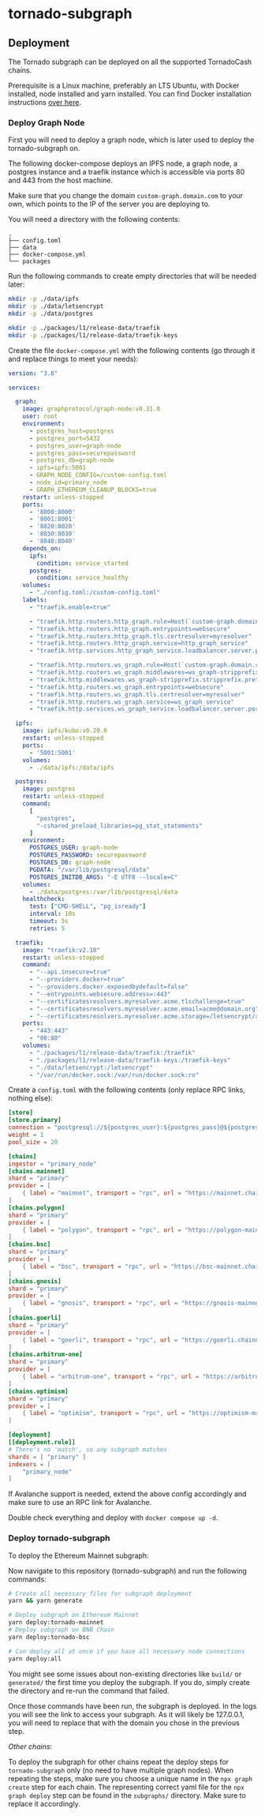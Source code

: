 # tornado-subgraph

## Deployment

The Tornado subgraph can be deployed on all the supported TornadoCash chains.

Prerequisite is a Linux machine, preferably an LTS Ubuntu, with Docker installed, node installed and yarn installed.
You can find Docker installation instructions [over here](https://docs.docker.com/engine/install/ubuntu/).

### Deploy Graph Node

First you will need to deploy a graph node, which is later used to deploy the tornado-subgraph on.

The following docker-compose deploys an IPFS node, a graph node, a postgres instance and a traefik instance which is accessible via ports 80 and 443 from the host machine.

Make sure that you change the domain `custom-graph.domain.com` to your own, which points to the IP of the server you are deploying to.

You will need a directory with the following contents:

```tree
.
├── config.toml
├── data
├── docker-compose.yml
└── packages
```

Run the following commands to create empty directories that will be needed later:

```bash
mkdir -p ./data/ipfs
mkdir -p ./data/letsencrypt
mkdir -p ./data/postgres

mkdir -p ./packages/l1/release-data/traefik
mkdir -p ./packages/l1/release-data/traefik-keys
```

Create the file `docker-compose.yml` with the following contents (go through it and replace things to meet your needs):

```yaml
version: "3.8"

services:

  graph:
    image: graphprotocol/graph-node:v0.31.0
    user: root
    environment:
      - postgres_host=postgres
      - postgres_port=5432
      - postgres_user=graph-node
      - postgres_pass=securepassword
      - postgres_db=graph-node
      - ipfs=ipfs:5001
      - GRAPH_NODE_CONFIG=/custom-config.toml
      - node_id=primary_node
      - GRAPH_ETHEREUM_CLEANUP_BLOCKS=true
    restart: unless-stopped
    ports:
      - '8000:8000'
      - '8001:8001'
      - '8020:8020'
      - '8030:8030'
      - '8040:8040'
    depends_on:
      ipfs:
        condition: service_started
      postgres:
        condition: service_healthy
    volumes:
      - "./config.toml:/custom-config.toml"
    labels:
      - "traefik.enable=true"

      - "traefik.http.routers.http_graph.rule=Host(`custom-graph.domain.com`)"
      - "traefik.http.routers.http_graph.entrypoints=websecure"
      - "traefik.http.routers.http_graph.tls.certresolver=myresolver"
      - "traefik.http.routers.http_graph.service=http_graph_service"
      - "traefik.http.services.http_graph_service.loadbalancer.server.port=8000"

      - "traefik.http.routers.ws_graph.rule=Host(`custom-graph.domain.com`) && PathPrefix(`/ws`)"
      - "traefik.http.routers.ws_graph.middlewares=ws_graph-stripprefix"
      - "traefik.http.middlewares.ws_graph-stripprefix.stripprefix.prefixes=/ws"
      - "traefik.http.routers.ws_graph.entrypoints=websecure"
      - "traefik.http.routers.ws_graph.tls.certresolver=myresolver"
      - "traefik.http.routers.ws_graph.service=ws_graph_service"
      - "traefik.http.services.ws_graph_service.loadbalancer.server.port=8001"

  ipfs:
    image: ipfs/kubo:v0.20.0
    restart: unless-stopped
    ports:
      - '5001:5001'
    volumes:
      - ./data/ipfs:/data/ipfs

  postgres:
    image: postgres
    restart: unless-stopped
    command:
      [
        "postgres",
        "-cshared_preload_libraries=pg_stat_statements"
      ]
    environment:
      POSTGRES_USER: graph-node
      POSTGRES_PASSWORD: securepassword
      POSTGRES_DB: graph-node
      PGDATA: "/var/lib/postgresql/data"
      POSTGRES_INITDB_ARGS: "-E UTF8 --locale=C"
    volumes:
      - ./data/postgres:/var/lib/postgresql/data
    healthcheck:
      test: ["CMD-SHELL", "pg_isready"]
      interval: 10s
      timeout: 5s
      retries: 5

  traefik:
    image: "traefik:v2.10"
    restart: unless-stopped
    command:
      - "--api.insecure=true"
      - "--providers.docker=true"
      - "--providers.docker.exposedbydefault=false"
      - "--entrypoints.websecure.address=:443"
      - "--certificatesresolvers.myresolver.acme.tlschallenge=true"
      - "--certificatesresolvers.myresolver.acme.email=acme@domain.org"
      - "--certificatesresolvers.myresolver.acme.storage=/letsencrypt/acme.json"
    ports:
      - "443:443"
      - "80:80"
    volumes:
      - "./packages/l1/release-data/traefik:/traefik"
      - "./packages/l1/release-data/traefik-keys:/traefik-keys"
      - "./data/letsencrypt:/letsencrypt"
      - "/var/run/docker.sock:/var/run/docker.sock:ro"
```

Create a `config.toml` with the following contents (only replace RPC links, nothing else):

```toml
[store]
[store.primary]
connection = "postgresql://${postgres_user}:${postgres_pass}@${postgres_host}:${postgres_port}/${postgres_db}"
weight = 1
pool_size = 20

[chains]
ingestor = "primary_node"
[chains.mainnet]
shard = "primary"
provider = [
    { label = "mainnet", transport = "rpc", url = "https://mainnet.chainnodes.org/API_KEY", features = ["traces", "archive"] }
]
[chains.polygon]
shard = "primary"
provider = [
    { label = "polygon", transport = "rpc", url = "https://polygon-mainnet.chainnodes.org/API_KEY", features = ["traces", "archive"] }
]
[chains.bsc]
shard = "primary"
provider = [
    { label = "bsc", transport = "rpc", url = "https://bsc-mainnet.chainnodes.org/API_KEY", features = ["traces", "archive"] }
]
[chains.gnosis]
shard = "primary"
provider = [
    { label = "gnosis", transport = "rpc", url = "https://gnosis-mainnet.chainnodes.org/API_KEY", features = ["traces", "archive"] }
]
[chains.goerli]
shard = "primary"
provider = [
    { label = "goerli", transport = "rpc", url = "https://goerli.chainnodes.org/API_KEY", features = ["traces", "archive"] }
]
[chains.arbitrum-one]
shard = "primary"
provider = [
    { label = "arbitrum-one", transport = "rpc", url = "https://arbitrum-one.chainnodes.org/API_KEY", features = ["traces", "archive"] }
]
[chains.optimism]
shard = "primary"
provider = [
    { label = "optimism", transport = "rpc", url = "https://optimism-mainnet.chainnodes.org/API_KEY", features = ["traces", "archive"] }
]

[deployment]
[[deployment.rule]]
# There's no 'match', so any subgraph matches
shards = [ "primary" ]
indexers = [
    "primary_node"
]
```

If Avalanche support is needed, extend the above config accordingly and make sure to use an RPC link for Avalanche.

Double check everything and deploy with `docker compose up -d`.

### Deploy tornado-subgraph

To deploy the Ethereum Mainnet subgraph:

Now navigate to this repository (tornado-subgraph) and run the following commands:

```bash
# Create all necessary files for subgraph deployment
yarn && yarn generate

# Deploy subgraph on Ethereum Mainnet
yarn deploy:tornado-mainnet
# Deploy subgraph on BNB Chain
yarn deploy:tornado-bsc

# Can deploy all at once if you have all necessary node connections
yarn deploy:all
```

You might see some issues about non-existing directories like `build/` or `generated/` the first time you deploy the subgraph. If you do, simply create the directory and re-run the command that failed.

Once those commands have been run, the subgraph is deployed. In the logs you will see the link to access your subgraph. As it will likely be 127.0.0.1, you will need to replace that with the domain you chose in the previous step.

*Other chains*:

To deploy the subgraph for other chains repeat the deploy steps for `tornado-subgraph` only (no need to have multiple graph nodes).
When repeating the steps, make sure you choose a unique name in the `npx graph create` step for each chain. The representing correct yaml file for the `npx graph deploy` step can be found in the `subgraphs/` directory. Make sure to replace it accordingly.
